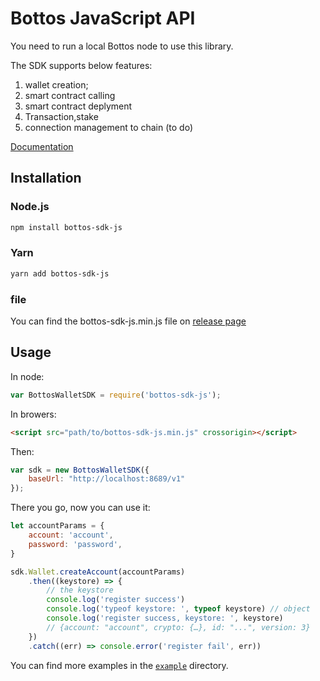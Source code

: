 # Bottos JavaScript API

You need to run a local Bottos node to use this library.

The SDK supports below features:

1. wallet creation;
2. smart contract calling
3. smart contract deplyment
4. Transaction,stake
4. connection management to chain (to do)



[Documentation](https://github.com/bottos-project/bottos-sdk-js/wiki/API-Document)

## Installation

### Node.js

```bash
npm install bottos-sdk-js
```

### Yarn

```bash
yarn add bottos-sdk-js
```

### file

You can find the bottos-sdk-js.min.js file on [release page](https://github.com/bottos-project/bottos-sdk-js/releases)


## Usage

In node:
```js
var BottosWalletSDK = require('bottos-sdk-js');
```

In browers:
```html
<script src="path/to/bottos-sdk-js.min.js" crossorigin></script>

```

Then:
```js
var sdk = new BottosWalletSDK({
    baseUrl: "http://localhost:8689/v1"
});

```

There you go, now you can use it:

```js
let accountParams = {
    account: 'account',
    password: 'password',
}

sdk.Wallet.createAccount(accountParams)
    .then((keystore) => {
        // the keystore
        console.log('register success')
        console.log('typeof keystore: ', typeof keystore) // object
        console.log('register success, keystore: ', keystore)
        // {account: "account", crypto: {…}, id: "...", version: 3}
    })
    .catch((err) => console.error('register fail', err))
```

You can find more examples in the [`example`](https://github.com/bottos-project/bottos-sdk-js/tree/master/example) directory.
